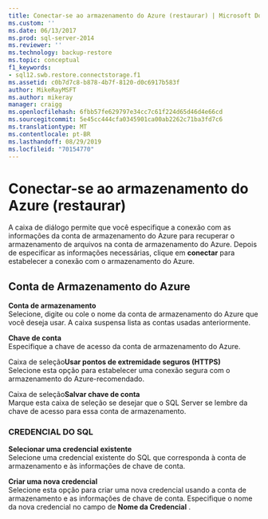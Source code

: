 ```yaml
---
title: Conectar-se ao armazenamento do Azure (restaurar) | Microsoft Docs
ms.custom: ''
ms.date: 06/13/2017
ms.prod: sql-server-2014
ms.reviewer: ''
ms.technology: backup-restore
ms.topic: conceptual
f1_keywords:
- sql12.swb.restore.connectstorage.f1
ms.assetid: c0b7d7c8-b878-4b7f-8120-d0c6917b583f
author: MikeRayMSFT
ms.author: mikeray
manager: craigg
ms.openlocfilehash: 6fbb57fe629797e34cc7c61f224d65d46d4e66cd
ms.sourcegitcommit: 5e45cc444cfa0345901ca00ab2262c71ba3fd7c6
ms.translationtype: MT
ms.contentlocale: pt-BR
ms.lasthandoff: 08/29/2019
ms.locfileid: "70154770"
---
```

# <a name="connect-to-azure-storage-restore"></a>Conectar-se ao armazenamento do Azure (restaurar)
  A caixa de diálogo permite que você especifique a conexão com as informações da conta de armazenamento do Azure para recuperar o armazenamento de arquivos na conta de armazenamento do Azure. Depois de especificar as informações necessárias, clique em **conectar** para estabelecer a conexão com o armazenamento do Azure.  
  
## <a name="azure-storage-account"></a>Conta de Armazenamento do Azure  
 **Conta de armazenamento**  
 Selecione, digite ou cole o nome da conta de armazenamento do Azure que você deseja usar. A caixa suspensa lista as contas usadas anteriormente.  
  
 **Chave de conta**  
 Especifique a chave de acesso da conta de armazenamento do Azure.  
  
 Caixa de seleção**Usar pontos de extremidade seguros (HTTPS)**  
 Selecione esta opção para estabelecer uma conexão segura com o armazenamento do Azure-recomendado.  
  
 Caixa de seleção**Salvar chave de conta**  
 Marque esta caixa de seleção se desejar que o SQL Server se lembre da chave de acesso para essa conta de armazenamento.  
  
### <a name="sql-credential"></a>CREDENCIAL DO SQL  
 **Selecionar uma credencial existente**  
 Selecione uma credencial existente do SQL que corresponda à conta de armazenamento e às informações de chave de conta.  
  
 **Criar uma nova credencial**  
 Selecione esta opção para criar uma nova credencial usando a conta de armazenamento e as informações de chave de conta. Especifique o nome da nova credencial no campo de **Nome da Credencial** .  
  
  
